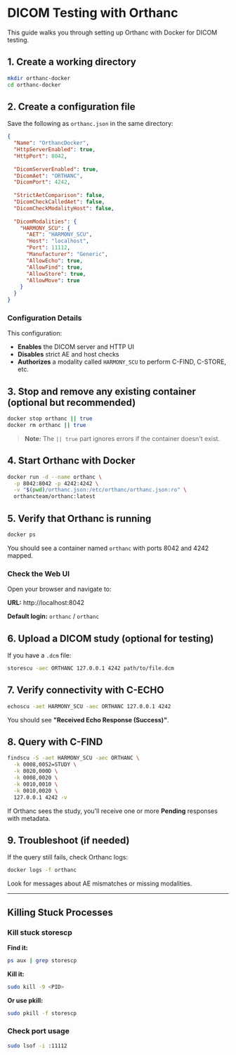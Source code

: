 # DICOM Testing with Orthanc

This guide walks you through setting up Orthanc with Docker for DICOM testing.

## 1. Create a working directory

```bash
mkdir orthanc-docker
cd orthanc-docker
```

## 2. Create a configuration file

Save the following as `orthanc.json` in the same directory:

```json
{
  "Name": "OrthancDocker",
  "HttpServerEnabled": true,
  "HttpPort": 8042,
  
  "DicomServerEnabled": true,
  "DicomAet": "ORTHANC",
  "DicomPort": 4242,
  
  "StrictAetComparison": false,
  "DicomCheckCalledAet": false,
  "DicomCheckModalityHost": false,
  
  "DicomModalities": {
    "HARMONY_SCU": {
      "AET": "HARMONY_SCU",
      "Host": "localhost",
      "Port": 11112,
      "Manufacturer": "Generic",
      "AllowEcho": true,
      "AllowFind": true,
      "AllowStore": true,
      "AllowMove": true
    }
  }
}
```

### Configuration Details

This configuration:

- **Enables** the DICOM server and HTTP UI
- **Disables** strict AE and host checks
- **Authorizes** a modality called `HARMONY_SCU` to perform C-FIND, C-STORE, etc.

## 3. Stop and remove any existing container (optional but recommended)

```bash
docker stop orthanc || true
docker rm orthanc || true
```

> **Note:** The `|| true` part ignores errors if the container doesn't exist.

## 4. Start Orthanc with Docker

```bash
docker run -d --name orthanc \
  -p 8042:8042 -p 4242:4242 \
  -v "$(pwd)/orthanc.json:/etc/orthanc/orthanc.json:ro" \
  orthancteam/orthanc:latest
```

## 5. Verify that Orthanc is running

```bash
docker ps
```

You should see a container named `orthanc` with ports 8042 and 4242 mapped.

### Check the Web UI

Open your browser and navigate to:

**URL:** http://localhost:8042

**Default login:** `orthanc` / `orthanc`

## 6. Upload a DICOM study (optional for testing)

If you have a `.dcm` file:

```bash
storescu -aec ORTHANC 127.0.0.1 4242 path/to/file.dcm
```

## 7. Verify connectivity with C-ECHO

```bash
echoscu -aet HARMONY_SCU -aec ORTHANC 127.0.0.1 4242
```

You should see **"Received Echo Response (Success)"**.

## 8. Query with C-FIND

```bash
findscu -S -aet HARMONY_SCU -aec ORTHANC \
  -k 0008,0052=STUDY \
  -k 0020,000D \
  -k 0008,0020 \
  -k 0010,0010 \
  -k 0010,0020 \
  127.0.0.1 4242 -v
```

If Orthanc sees the study, you'll receive one or more **Pending** responses with metadata.

## 9. Troubleshoot (if needed)

If the query still fails, check Orthanc logs:

```bash
docker logs -f orthanc
```

Look for messages about AE mismatches or missing modalities.

---

## Killing Stuck Processes

### Kill stuck storescp

**Find it:**
```bash
ps aux | grep storescp
```

**Kill it:**
```bash
sudo kill -9 <PID>
```

**Or use pkill:**
```bash
sudo pkill -f storescp
```

### Check port usage

```bash
sudo lsof -i :11112
```
